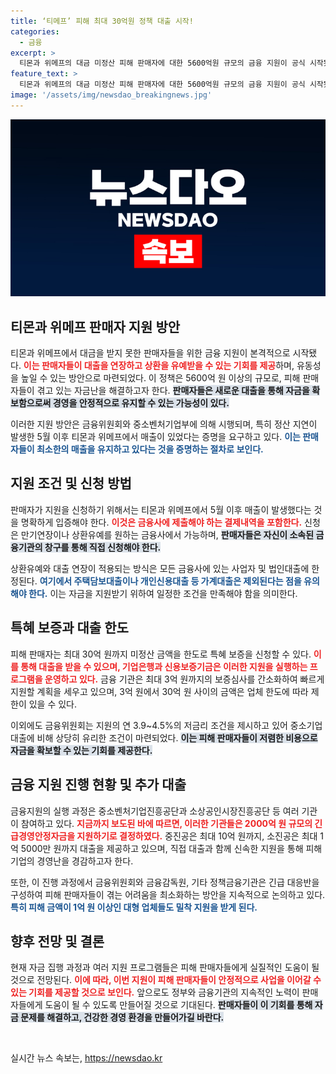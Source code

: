 ```yaml
---
title: ‘티메프’ 피해 최대 30억원 정책 대출 시작!
categories:
  - 금융
excerpt: >
  티몬과 위메프의 대금 미정산 피해 판매자에 대한 5600억원 규모의 금융 지원이 공식 시작됐다. 대출 만기 연장 및 추가 대출로 유동성을 공급하며, 최대 30억원의 대출도 가능해졌다. 자금난에 시달리는 판매자들에게 단비 같은 소식이다!
feature_text: >
  티몬과 위메프의 대금 미정산 피해 판매자에 대한 5600억원 규모의 금융 지원이 공식 시작됐다. 대출 만기 연장 및 추가 대출로 유동성을 공급하며, 최대 30억원의 대출도 가능해졌다. 자금난에 시달리는 판매자들에게 단비 같은 소식이다!
image: '/assets/img/newsdao_breakingnews.jpg'
---
```


<p><img src="/assets/img/newsdao_breakingnews.jpg" alt="cryptoinkorea 속보" /></p>

<h2 data-ke-size="size26">티몬과 위메프 판매자 지원 방안</h2>

<p>티몬과 위메프에서 대금을 받지 못한 판매자들을 위한 금융 지원이 본격적으로 시작됐다. <b><span style="color: #ee2323;">이는 판매자들이 대출을 연장하고 상환을 유예받을 수 있는 기회를 제공</span></b>하며, 유동성을 높일 수 있는 방안으로 마련되었다. 이 정책은 5600억 원 이상의 규모로, 피해 판매자들이 겪고 있는 자금난을 해결하고자 한다. <b><span style="background-color: #21538527;">판매자들은 새로운 대출을 통해 자금을 확보함으로써 경영을 안정적으로 유지할 수 있는 가능성이 있다.</span></b> </p>

<p>이러한 지원 방안은 금융위원회와 중소벤처기업부에 의해 시행되며, 특히 정산 지연이 발생한 5월 이후 티몬과 위메프에서 매출이 있었다는 증명을 요구하고 있다. <b><span style="color: #1a5490;">이는 판매자들이 최소한의 매출을 유지하고 있다는 것을 증명하는 절차로 보인다.</span></b></p>

<h2 data-ke-size="size26">지원 조건 및 신청 방법</h2>

<p>판매자가 지원을 신청하기 위해서는 티몬과 위메프에서 5월 이후 매출이 발생했다는 것을 명확하게 입증해야 한다. <b><span style="color: #ee2323;">이것은 금융사에 제출해야 하는 결제내역을 포함한다.</span></b> 신청은 만기연장이나 상환유예를 원하는 금융사에서 가능하며, <b><span style="background-color: #21538527;">판매자들은 자신이 소속된 금융기관의 창구를 통해 직접 신청해야 한다.</span></b> </p>

<p>상환유예와 대출 연장이 적용되는 방식은 모든 금융사에 있는 사업자 및 법인대출에 한정된다. <b><span style="color: #1a5490;">여기에서 주택담보대출이나 개인신용대출 등 가계대출은 제외된다는 점을 유의해야 한다.</span></b> 이는 자금을 지원받기 위하여 일정한 조건을 만족해야 함을 의미한다. </p>

<h2 data-ke-size="size26">특혜 보증과 대출 한도</h2>

<p>피해 판매자는 최대 30억 원까지 미정산 금액을 한도로 특혜 보증을 신청할 수 있다. <b><span style="color: #ee2323;">이를 통해 대출을 받을 수 있으며, 기업은행과 신용보증기금은 이러한 지원을 실행하는 프로그램을 운영하고 있다.</span></b> 금융 기관은 최대 3억 원까지의 보증심사를 간소화하여 빠르게 지원할 계획을 세우고 있으며, 3억 원에서 30억 원 사이의 금액은 업체 한도에 따라 제한이 있을 수 있다. </p>

<p>이외에도 금융위원회는 지원의 연 3.9~4.5%의 저금리 조건을 제시하고 있어 중소기업 대출에 비해 상당히 유리한 조건이 마련되었다. <b><span style="background-color: #21538527;">이는 피해 판매자들이 저렴한 비용으로 자금을 확보할 수 있는 기회를 제공한다.</span></b></p>

<h2 data-ke-size="size26">금융 지원 진행 현황 및 추가 대출</h2>

<p>금융지원의 실행 과정은 중소벤처기업진흥공단과 소상공인시장진흥공단 등 여러 기관이 참여하고 있다. <b><span style="color: #ee2323;">지금까지 보도된 바에 따르면, 이러한 기관들은 2000억 원 규모의 긴급경영안정자금을 지원하기로 결정하였다.</span></b> 중진공은 최대 10억 원까지, 소진공은 최대 1억 5000만 원까지 대출을 제공하고 있으며, 직접 대출과 함께 신속한 지원을 통해 피해 기업의 경영난을 경감하고자 한다.</p>

<p>또한, 이 진행 과정에서 금융위원회와 금융감독원, 기타 정책금융기관은 긴급 대응반을 구성하여 피해 판매자들이 겪는 어려움을 최소화하는 방안을 지속적으로 논의하고 있다. <b><span style="color: #1a5490;">특히 피해 금액이 1억 원 이상인 대형 업체들도 밀착 지원을 받게 된다.</span></b></p>

<h2 data-ke-size="size26">향후 전망 및 결론</h2>

<p>현재 자금 집행 과정과 여러 지원 프로그램들은 피해 판매자들에게 실질적인 도움이 될 것으로 전망된다. <b><span style="color: #ee2323;">이에 따라, 이번 지원이 피해 판매자들이 안정적으로 사업을 이어갈 수 있는 기회를 제공할 것으로 보인다.</span></b> 앞으로도 정부와 금융기관의 지속적인 노력이 판매자들에게 도움이 될 수 있도록 만들어질 것으로 기대된다. <b><span style="background-color: #21538527;">판매자들이 이 기회를 통해 자금 문제를 해결하고, 건강한 경영 환경을 만들어가길 바란다.</span></b></p>

<p data-ke-size="size16">&nbsp;</p>
실시간 뉴스 속보는, <a href="https://newsdao.kr" rel="dofollow">https://newsdao.kr</a>


